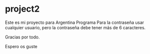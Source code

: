 # project2
Este es mi proyecto para Argentina Programa
Para la contraseña usar cualquier usuario, pero la contraseña debe tener más de 6 caracteres.

Gracias por todo.

Espero os guste

